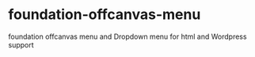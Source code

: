 # foundation-offcanvas-menu
foundation offcanvas menu and Dropdown menu for html and Wordpress support
